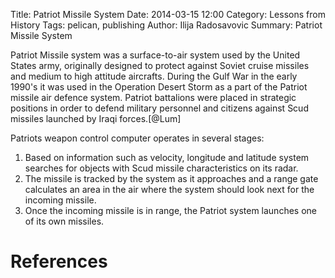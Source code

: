 Title: Patriot Missile System
Date: 2014-03-15 12:00
Category: Lessons from History
Tags: pelican, publishing
Author: Ilija Radosavovic
Summary: Patriot Missile System


Patriot Missile system was a surface-to-air system used by the United States army,
originally designed to protect against Soviet cruise missiles and medium to high attitude
aircrafts. During the Gulf War in the early 1990's it was used in the Operation Desert Storm
as a part of the Patriot missile air defence system. Patriot battalions were placed in 
strategic positions in order to defend military personnel and citizens against Scud missiles 
launched by Iraqi forces.[@Lum]   



Patriots weapon control computer operates in several stages:    
1. Based on information such as velocity, longitude and latitude system searches for objects with Scud missile characteristics on its radar.   
2. The missile is tracked by the system as it approaches and a range gate calculates an area in the air where the system should look next for the incoming missile.   
3. Once the incoming missile is in range, the Patriot system launches one of its own missiles.   


<!--![PratriotSystem](../images/Patriot_missile_launch_b.jpg){: style="float:right"}-->




References
========================================
[@Morgan "Tom Morgan and Jason Roberts, 2010, An analysis of the patriot missile system"]: http://seeri.etsu.edu/SECodeCases/ethicsC/patriotmissile.htm#_ftn3
[@Lum "Andrew Lum, Patriot missile software problem"]: http://sydney.edu.au/engineering/it/~alum/patriot_bug.html
[@Wiki "Wikipedia, MIM-104 Patriot"]: http://en.wikipedia.org/wiki/MIM-104_Patriot
